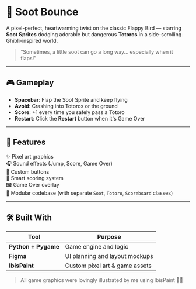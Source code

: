 # 🌿 Soot Bounce

A pixel-perfect, heartwarming twist on the classic Flappy Bird — starring **Soot Sprites** dodging adorable but dangerous **Totoros** in a side-scrolling Ghibli-inspired world.

> “Sometimes, a little soot can go a long way... especially when it flaps!”

---

## 🎮 Gameplay

- **Spacebar**: Flap the Soot Sprite and keep flying  
- **Avoid**: Crashing into Totoros or the ground  
- **Score**: +1 every time you safely pass a Totoro  
- **Restart**: Click the **Restart** button when it's Game Over

---

## 🧩 Features

✨ Pixel art graphics  
🎧 Sound effects (Jump, Score, Game Over)  
🎯 Custom buttons  
🧠 Smart scoring system  
🖼️ Game Over overlay  
🧱 Modular codebase (with separate `Soot`, `Totoro`, `Scoreboard` classes)

---

## 🛠️ Built With

| Tool               | Purpose                            |
|--------------------|------------------------------------|
| **Python + Pygame**| Game engine and logic              |
| **Figma**          | UI planning and layout mockups     |
| **IbisPaint**      | Custom pixel art & game assets     |

> All game graphics were lovingly illustrated by me using IbisPaint 🎨✨





